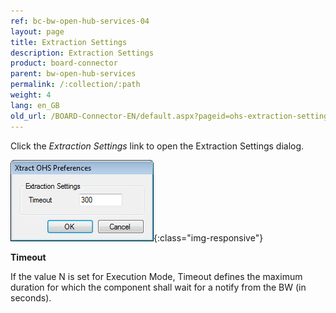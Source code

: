 ```yaml
---
ref: bc-bw-open-hub-services-04
layout: page
title: Extraction Settings
description: Extraction Settings
product: board-connector
parent: bw-open-hub-services
permalink: /:collection/:path
weight: 4
lang: en_GB
old_url: /BOARD-Connector-EN/default.aspx?pageid=ohs-extraction-settings
---
```


Click the *Extraction Settings* link to open the Extraction Settings dialog.

![OHS-Settings-01](/img/content/OHS-Settings-01.png){:class="img-responsive"}

**Timeout**

If the value N is set for Execution Mode, Timeout defines the maximum duration for which the component shall wait for a notify from the BW (in seconds).